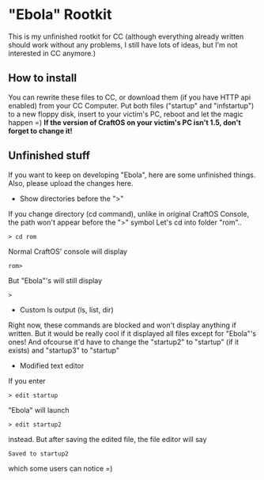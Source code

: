 # "Ebola" Rootkit
This is my unfinished rootkit for CC (although everything already written should work without any problems, I still have lots of ideas, but I'm not interested in CC anymore.)
## How to install
You can rewrite these files to CC, or download them (if you have HTTP api enabled) from your CC Computer.
Put both files ("startup" and "infstartup") to a new floppy disk, insert to your victim's PC, reboot and let the magic happen =)
**If the version of CraftOS on your victim's PC isn't 1.5, don't forget to change it!**
## Unfinished stuff
If you want to keep on developing "Ebola", here are some unfinished things. Also, please upload the changes here.

- Show directories before the ">"

If you change directory (cd command), unlike in original CraftOS Console, the path won't appear before the ">" symbol
Let's cd into folder "rom"..
```
> cd rom
```
Normal CraftOS' console will display
```
rom> 
```
But "Ebola"'s will still display
```
> 
```

- Custom ls output (ls, list, dir)

Right now, these commands are blocked and won't display anything if written.
But it would be really cool if it displayed all files except for "Ebola"'s ones!
And ofcourse it'd have to change the "startup2" to "startup" (if it exists) and "startup3" to "startup"

- Modified text editor

If you enter
```
> edit startup
```
"Ebola" will launch
```
> edit startup2
```
instead. But after saving the edited file, the file editor will say
```
Saved to startup2
```
which some users can notice =)
